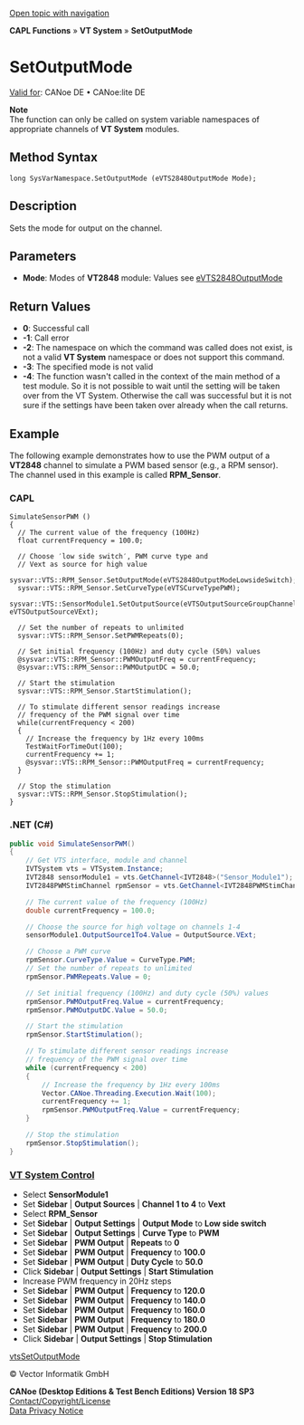 [Open topic with navigation](../../../../../CANoeDEFamily.htm#Topics/CAPLFunctions/VTSystem/Functions/CAPLfunctionVTSSetOutputMode.md)

**CAPL Functions** » **VT System** » **SetOutputMode**

# SetOutputMode

[Valid for](../../../Shared/FeatureAvailability.md): CANoe DE • CANoe:lite DE

**Note**  
The function can only be called on system variable namespaces of appropriate channels of **VT System** modules.

## Method Syntax

```plaintext
long SysVarNamespace.SetOutputMode (eVTS2848OutputMode Mode);
```

## Description

Sets the mode for output on the channel.

## Parameters

- **Mode**: Modes of **VT2848** module: Values see [eVTS2848OutputMode](../CAPLfunctionsVTSystemEnumeration.md#eVTS2848OutputMode)

## Return Values

- **0**: Successful call
- **-1**: Call error
- **-2**: The namespace on which the command was called does not exist, is not a valid **VT System** namespace or does not support this command.
- **-3**: The specified mode is not valid
- **-4**: The function wasn't called in the context of the main method of a test module. So it is not possible to wait until the setting will be taken over from the VT System. Otherwise the call was successful but it is not sure if the settings have been taken over already when the call returns.

## Example

The following example demonstrates how to use the PWM output of a **VT2848** channel to simulate a PWM based sensor (e.g., a RPM sensor). The channel used in this example is called **RPM_Sensor**.

### CAPL

```plaintext
SimulateSensorPWM ()
{
  // The current value of the frequency (100Hz)
  float currentFrequency = 100.0;

  // Choose ′low side switch′, PWM curve type and
  // Vext as source for high value
  sysvar::VTS::RPM_Sensor.SetOutputMode(eVTS2848OutputModeLowsideSwitch);
  sysvar::VTS::RPM_Sensor.SetCurveType(eVTSCurveTypePWM);
  sysvar::VTS::SensorModule1.SetOutputSource(eVTSOutputSourceGroupChannels1To4, eVTSOutputSourceVExt);

  // Set the number of repeats to unlimited
  sysvar::VTS::RPM_Sensor.SetPWMRepeats(0);

  // Set initial frequency (100Hz) and duty cycle (50%) values
  @sysvar::VTS::RPM_Sensor::PWMOutputFreq = currentFrequency;
  @sysvar::VTS::RPM_Sensor::PWMOutputDC = 50.0;

  // Start the stimulation
  sysvar::VTS::RPM_Sensor.StartStimulation();

  // To stimulate different sensor readings increase
  // frequency of the PWM signal over time
  while(currentFrequency < 200)
  {
    // Increase the frequency by 1Hz every 100ms
    TestWaitForTimeOut(100);
    currentFrequency += 1;
    @sysvar::VTS::RPM_Sensor::PWMOutputFreq = currentFrequency;
  }

  // Stop the stimulation
  sysvar::VTS::RPM_Sensor.StopStimulation();
}
```

### .NET (C#)

```csharp
public void SimulateSensorPWM()
{
    // Get VTS interface, module and channel
    IVTSystem vts = VTSystem.Instance;
    IVT2848 sensorModule1 = vts.GetChannel<IVT2848>("Sensor_Module1");
    IVT2848PWMStimChannel rpmSensor = vts.GetChannel<IVT2848PWMStimChannel>("RPM_Sensor");

    // The current value of the frequency (100Hz)
    double currentFrequency = 100.0;

    // Choose the source for high voltage on channels 1-4
    sensorModule1.OutputSource1To4.Value = OutputSource.VExt;

    // Choose a PWM curve
    rpmSensor.CurveType.Value = CurveType.PWM;
    // Set the number of repeats to unlimited
    rpmSensor.PWMRepeats.Value = 0;

    // Set initial frequency (100Hz) and duty cycle (50%) values
    rpmSensor.PWMOutputFreq.Value = currentFrequency;
    rpmSensor.PWMOutputDC.Value = 50.0;

    // Start the stimulation
    rpmSensor.StartStimulation();

    // To stimulate different sensor readings increase
    // frequency of the PWM signal over time
    while (currentFrequency < 200)
    {
        // Increase the frequency by 1Hz every 100ms
        Vector.CANoe.Threading.Execution.Wait(100);
        currentFrequency += 1;
        rpmSensor.PWMOutputFreq.Value = currentFrequency;
    }

    // Stop the stimulation
    rpmSensor.StopStimulation();
}
```

### [VT System Control](../../../CANoeCANalyzer/VTSystem/VTSystemControl/VTSControl.md)

- Select **SensorModule1**
- Set **Sidebar** | **Output Sources** | **Channel 1 to 4** to **Vext**
- Select **RPM_Sensor**
- Set **Sidebar** | **Output Settings** | **Output Mode** to **Low side switch**
- Set **Sidebar** | **Output Settings** | **Curve Type** to **PWM**
- Set **Sidebar** | **PWM Output** | **Repeats** to **0**
- Set **Sidebar** | **PWM Output** | **Frequency** to **100.0**
- Set **Sidebar** | **PWM Output** | **Duty Cycle** to **50.0**
- Click **Sidebar** | **Output Settings** | **Start Stimulation**
- Increase PWM frequency in 20Hz steps
- Set **Sidebar** | **PWM Output** | **Frequency** to **120.0**
- Set **Sidebar** | **PWM Output** | **Frequency** to **140.0**
- Set **Sidebar** | **PWM Output** | **Frequency** to **160.0**
- Set **Sidebar** | **PWM Output** | **Frequency** to **180.0**
- Set **Sidebar** | **PWM Output** | **Frequency** to **200.0**
- Click **Sidebar** | **Output Settings** | **Stop Stimulation**

[vtsSetOutputMode](CAPLfunctionVTSvtsSetOutputMode.md)

© Vector Informatik GmbH

**CANoe (Desktop Editions & Test Bench Editions) Version 18 SP3**  
[Contact/Copyright/License](../../../Shared/ContactCopyrightLicense.md)  
[Data Privacy Notice](https://www.vector.com/int/en/company/get-info/privacy-policy/)
